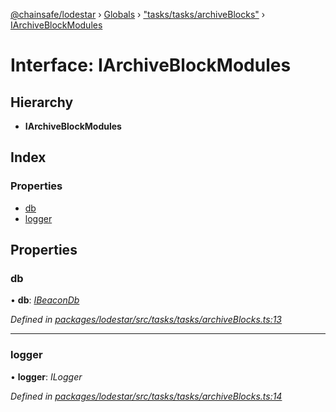 [@chainsafe/lodestar](../README.md) › [Globals](../globals.md) › ["tasks/tasks/archiveBlocks"](../modules/_tasks_tasks_archiveblocks_.md) › [IArchiveBlockModules](_tasks_tasks_archiveblocks_.iarchiveblockmodules.md)

# Interface: IArchiveBlockModules

## Hierarchy

* **IArchiveBlockModules**

## Index

### Properties

* [db](_tasks_tasks_archiveblocks_.iarchiveblockmodules.md#db)
* [logger](_tasks_tasks_archiveblocks_.iarchiveblockmodules.md#logger)

## Properties

###  db

• **db**: *[IBeaconDb](_db_api_beacon_interface_.ibeacondb.md)*

*Defined in [packages/lodestar/src/tasks/tasks/archiveBlocks.ts:13](https://github.com/ChainSafe/lodestar/blob/a7b4c5ad0/packages/lodestar/src/tasks/tasks/archiveBlocks.ts#L13)*

___

###  logger

• **logger**: *ILogger*

*Defined in [packages/lodestar/src/tasks/tasks/archiveBlocks.ts:14](https://github.com/ChainSafe/lodestar/blob/a7b4c5ad0/packages/lodestar/src/tasks/tasks/archiveBlocks.ts#L14)*
